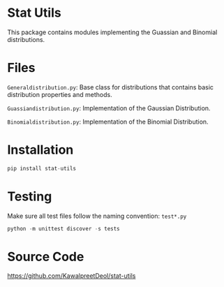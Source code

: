 # Stat Utils
This package contains modules implementing the Guassian and Binomial distributions.

# Files
`Generaldistribution.py`: Base class for distributions that contains basic distribution properties and methods.

`Guassiandistribution.py`: Implementation of the Gaussian Distribution.

`Binomialdistribution.py`: Implementation of the Binomial Distribution.

# Installation
```python
pip install stat-utils
```

# Testing
Make sure all test files follow the naming convention: `test*.py`

```python
python -m unittest discover -s tests
```

# Source Code
https://github.com/KawalpreetDeol/stat-utils